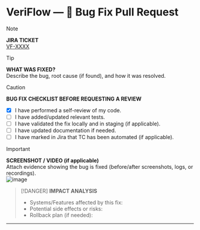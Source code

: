 # VeriFlow — 🐛 Bug Fix Pull Request

> [!NOTE]
> **JIRA TICKET**  
> [VF-XXXX](https://veriflowqa.atlassian.net/browse/VF-XX)  

> [!TIP]
> **WHAT WAS FIXED?**  
> Describe the bug, root cause (if found), and how it was resolved.

> [!CAUTION]
> **BUG FIX CHECKLIST BEFORE REQUESTING A REVIEW**
> - [x] I have performed a self-review of my code.
> - [ ] I have added/updated relevant tests.
> - [ ] I have validated the fix locally and in staging (if applicable).
> - [ ] I have updated documentation if needed.
> - [ ] I have marked in Jira that TC has been automated (if applicable).

> [!IMPORTANT]
> **SCREENSHOT / VIDEO (if applicable)**  
> Attach evidence showing the bug is fixed (before/after screenshots, logs, or recordings).  
> ![image](https://github.com/user-attachments/assets/3f4806a2-2014-46dd-8ddb-fe8c72dcbc7f)

> [!DANGER]
> **IMPACT ANALYSIS**  
> - Systems/Features affected by this fix:
> - Potential side effects or risks:
> - Rollback plan (if needed):

---

[VF-XXXX]: https://veriflowqa.atlassian.net/browse/VF-XXXX
